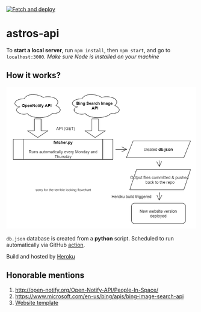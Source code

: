 [![Fetch and deploy](https://github.com/iqfareez/astros-api/actions/workflows/fetcher.yml/badge.svg)](https://github.com/iqfareez/astros-api/actions/workflows/fetcher.yml)

# astros-api

To **start a local server**, run `npm install`, then `npm start`, and go to `localhost:3000`.
_Make sure Node is installed on your machine_

## How it works?

![astros api process drawio](./images/flowchart.png)

`db.json` database is created from a **python** script. Scheduled to run automatically via GitHub [action](https://github.com/iqfareez/mpt-backup-api/actions/workflows/fetcher.yml).

Build and hosted by [Heroku](https://www.heroku.com/)

## Honorable mentions

1. http://open-notify.org/Open-Notify-API/People-In-Space/
2. https://www.microsoft.com/en-us/bing/apis/bing-image-search-api
3. [Website template](https://getbootstrap.com/docs/5.1/examples/starter-template)
